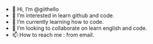 - 👋 Hi, I’m @giithello
- 👀 I’m interested in learn github and code.
- 🌱 I’m currently learning how to code.
- 💞️ I’m looking to collaborate on learn english and code.
- 📫 How to reach me : from email.

<!---
giithello/giithello is a ✨ special ✨ repository because its `README.md` (this file) appears on your GitHub profile.
You can click the Preview link to take a look at your changes.
--->

